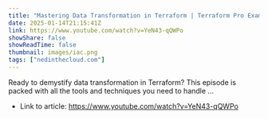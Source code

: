 ```yaml
---
title: "Mastering Data Transformation in Terraform | Terraform Pro Exam Prep"
date: 2025-01-14T21:15:41Z
link: https://www.youtube.com/watch?v=YeN43-qQWPo
showShare: false
showReadTime: false
thumbnail: images/iac.png
tags: ["nedinthecloud.com"]
---
```

Ready to demystify data transformation in Terraform? This episode is packed with all the tools and techniques you need to handle ...

- Link to article: https://www.youtube.com/watch?v=YeN43-qQWPo